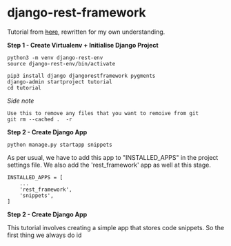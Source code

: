 # django-rest-framework

Tutorial from [~~here~~](
https://www.django-rest-framework.org/tutorial/1-serialization/), rewritten for my own understanding. 



__Step 1 - Create Virtualenv + Initialise Django Project__
```
python3 -m venv django-rest-env
source django-rest-env/bin/activate

pip3 install django djangorestframework pygments
django-admin startproject tutorial
cd tutorial
```

*Side note*
```
Use this to remove any files that you want to remoive from git 
git rm --cached .  -r 
```

__Step 2 - Create Django App__

```
python manage.py startapp snippets
```
As per usual, we have to add this app to "INSTALLED_APPS" in the project settings file. We also add the 'rest_framework' app as well at this stage. 

```
INSTALLED_APPS = [
    ...
    'rest_framework',
    'snippets',
]
```

__Step 2 - Create Django App__

This tutorial involves creating a simple app that stores code snippets. So the first thing we always do id 
